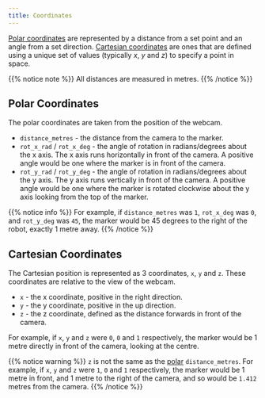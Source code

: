 ```yaml
---
title: Coordinates
---
```


[Polar coordinates](https://en.wikipedia.org/wiki/Polar_coordinate_system) are represented by a distance from a set point and an angle from a set direction. [Cartesian coordinates](https://en.wikipedia.org/wiki/Cartesian_coordinate_system) are ones that are defined using a unique set of values (typically _x_, _y_ and _z_) to specify a point in space.

{{% notice note %}}
All distances are measured in metres.
{{% /notice %}}

## Polar Coordinates
The polar coordinates are taken from the position of the webcam.

 - `distance_metres` - the distance from the camera to the marker.
 - `rot_x_rad` / `rot_x_deg` - the angle of rotation in radians/degrees about the x axis. The x axis runs horizontally in front of the camera. A positive angle would be one where the marker is in front of the camera.
 - `rot_y_rad` / `rot_y_deg` - the angle of rotation in radians/degrees about the y axis. The y axis runs vertically in front of the camera. A positive angle would be one where the marker is rotated clockwise about the y axis looking from the top of the marker.
 
{{% notice info %}}
For example, if `distance_metres` was `1`, `rot_x_deg` was `0`, and `rot_y_deg` was `45`, the marker would be 45 degrees to the right of the robot, exactly 1 metre away.
{{% /notice %}}


## Cartesian Coordinates
The Cartesian position is represented as 3 coordinates, `x`, `y` and `z`. These coordinates are relative to the view of the webcam.  

- `x` - the x coordinate, positive in the right direction.
- `y` - the y coordinate, positive in the up direction.
- `z` - the z coordinate, defined as the distance forwards in front of the camera.

For example, if `x`, `y` and `z` were `0`, `0` and `1` respectively, the marker would be 1 metre directly in front of the camera, looking at the centre.

{{% notice warning %}}
`z` is not the same as the [polar](#polar-coordinates) `distance_metres`. For example, if `x`, `y` and `z` were `1`, `0` and `1` respectively, the marker would be 1 metre in front, and 1 metre to the right of the camera, and so would be `1.412` metres from the camera.
{{% /notice %}}
